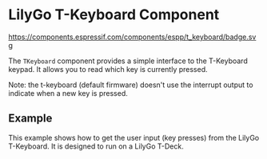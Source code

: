 # LilyGo T-Keyboard Component

https://components.espressif.com/components/espp/t_keyboard/badge.svg

The `TKeyboard` component provides a simple interface to the T-Keyboard
keypad. It allows you to read which key is currently pressed.

Note: the t-keyboard (default firmware) doesn't use the interrupt output to
indicate when a new key is pressed.

## Example

This example shows how to get the user input (key presses) from the LilyGo
T-Keyboard. It is designed to run on a LilyGo T-Deck.

